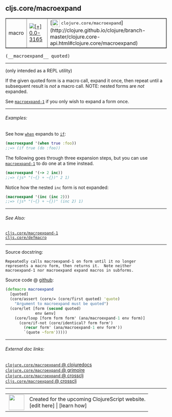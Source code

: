 ## cljs.core/macroexpand



 <table border="1">
<tr>
<td>macro</td>
<td><a href="https://github.com/cljsinfo/cljs-api-docs/tree/0.0-3165"><img valign="middle" alt="[+] 0.0-3165" title="Added in 0.0-3165" src="https://img.shields.io/badge/+-0.0--3165-lightgrey.svg"></a> </td>
<td>
[<img height="24px" valign="middle" src="http://i.imgur.com/1GjPKvB.png"> <samp>clojure.core/macroexpand</samp>](http://clojure.github.io/clojure/branch-master/clojure.core-api.html#clojure.core/macroexpand)
</td>
</tr>
</table>


 <samp>
(__macroexpand__ quoted)<br>
</samp>

---

(only intended as a REPL utility)

If the given quoted form is a macro call, expand it once, then repeat until a
subsequent result is _not_ a macro call.  NOTE: nested forms are _not_ expanded.

See [`macroexpand-1`][doc:cljs.core/macroexpand-1] if you only wish to expand a form once.

[doc:cljs.core/macroexpand-1]:../cljs.core/macroexpand-1.md

---

###### Examples:

See how [`when`][doc:cljs.core/when] expands to [`if`][doc:special/if]:

```clj
(macroexpand '(when true :foo))
;;=> (if true (do :foo))
```

The following goes through three expansion steps, but you can use
[`macroexpand-1`][doc:cljs.core/macroexpand-1] to do one at a time instead.

```clj
(macroexpand '(-> 2 inc))
;;=> (js* "(~{} + ~{})" 2 1)
```

Notice how the nested `inc` form is not expanded:

```clj
(macroexpand '(inc (inc 2)))
;;=> (js* "(~{} + ~{})" (inc 2) 1)
```

[doc:cljs.core/when]:../cljs.core/when.md
[doc:special/if]:../special/if.md
[doc:cljs.core/macroexpand-1]:../cljs.core/macroexpand-1.md

---

###### See Also:

[`cljs.core/macroexpand-1`](../cljs.core/macroexpand-1.md)<br>
[`cljs.core/defmacro`](../cljs.core/defmacro.md)<br>

---


Source docstring:

```
Repeatedly calls macroexpand-1 on form until it no longer
represents a macro form, then returns it.  Note neither
macroexpand-1 nor macroexpand expand macros in subforms.
```


Source code @ [github](https://github.com/clojure/clojurescript/blob/r3208/src/clj/cljs/core.clj#L2043-L2055):

```clj
(defmacro macroexpand
  [quoted]
  (core/assert (core/= (core/first quoted) 'quote)
    "Argument to macroexpand must be quoted")
  (core/let [form (second quoted)
             env &env]
    (core/loop [form form form' (ana/macroexpand-1 env form)]
      (core/if-not (core/identical? form form')
        (recur form' (ana/macroexpand-1 env form'))
        `(quote ~form')))))
```

<!--
Repo - tag - source tree - lines:

 <pre>
clojurescript @ r3208
└── src
    └── clj
        └── cljs
            └── <ins>[core.clj:2043-2055](https://github.com/clojure/clojurescript/blob/r3208/src/clj/cljs/core.clj#L2043-L2055)</ins>
</pre>

-->

---



###### External doc links:

[`clojure.core/macroexpand` @ clojuredocs](http://clojuredocs.org/clojure.core/macroexpand)<br>
[`clojure.core/macroexpand` @ grimoire](http://conj.io/store/v1/org.clojure/clojure/1.7.0-beta3/clj/clojure.core/macroexpand/)<br>
[`clojure.core/macroexpand` @ crossclj](http://crossclj.info/fun/clojure.core/macroexpand.html)<br>
[`cljs.core/macroexpand` @ crossclj](http://crossclj.info/fun/cljs.core/macroexpand.html)<br>

---

 <table>
<tr><td>
<img valign="middle" align="right" width="48px" src="http://i.imgur.com/Hi20huC.png">
</td><td>
Created for the upcoming ClojureScript website.<br>
[edit here] | [learn how]
</td></tr></table>

[edit here]:https://github.com/cljsinfo/cljs-api-docs/blob/master/cljsdoc/cljs.core/macroexpand.cljsdoc
[learn how]:https://github.com/cljsinfo/cljs-api-docs/wiki/cljsdoc-files

<!--

This information was too distracting to show to readers, but I'll leave it
commented here since it is helpful to:

- pretty-print the data used to generate this document
- and show how to retrieve that data



The API data for this symbol:

```clj
{:description "(only intended as a REPL utility)\n\nIf the given quoted form is a macro call, expand it once, then repeat until a\nsubsequent result is _not_ a macro call.  NOTE: nested forms are _not_ expanded.\n\nSee [doc:cljs.core/macroexpand-1] if you only wish to expand a form once.",
 :ns "cljs.core",
 :name "macroexpand",
 :signature ["[quoted]"],
 :history [["+" "0.0-3165"]],
 :type "macro",
 :related ["cljs.core/macroexpand-1" "cljs.core/defmacro"],
 :full-name-encode "cljs.core/macroexpand",
 :source {:code "(defmacro macroexpand\n  [quoted]\n  (core/assert (core/= (core/first quoted) 'quote)\n    \"Argument to macroexpand must be quoted\")\n  (core/let [form (second quoted)\n             env &env]\n    (core/loop [form form form' (ana/macroexpand-1 env form)]\n      (core/if-not (core/identical? form form')\n        (recur form' (ana/macroexpand-1 env form'))\n        `(quote ~form')))))",
          :title "Source code",
          :repo "clojurescript",
          :tag "r3208",
          :filename "src/clj/cljs/core.clj",
          :lines [2043 2055]},
 :examples [{:id "b773af",
             :content "See how [doc:cljs.core/when] expands to [doc:special/if]:\n\n```clj\n(macroexpand '(when true :foo))\n;;=> (if true (do :foo))\n```\n\nThe following goes through three expansion steps, but you can use\n[doc:cljs.core/macroexpand-1] to do one at a time instead.\n\n```clj\n(macroexpand '(-> 2 inc))\n;;=> (js* \"(~{} + ~{})\" 2 1)\n```\n\nNotice how the nested `inc` form is not expanded:\n\n```clj\n(macroexpand '(inc (inc 2)))\n;;=> (js* \"(~{} + ~{})\" (inc 2) 1)\n```"}],
 :full-name "cljs.core/macroexpand",
 :clj-symbol "clojure.core/macroexpand",
 :docstring "Repeatedly calls macroexpand-1 on form until it no longer\nrepresents a macro form, then returns it.  Note neither\nmacroexpand-1 nor macroexpand expand macros in subforms."}

```

Retrieve the API data for this symbol:

```clj
;; from Clojure REPL
(require '[clojure.edn :as edn])
(-> (slurp "https://raw.githubusercontent.com/cljsinfo/cljs-api-docs/catalog/cljs-api.edn")
    (edn/read-string)
    (get-in [:symbols "cljs.core/macroexpand"]))
```

-->
